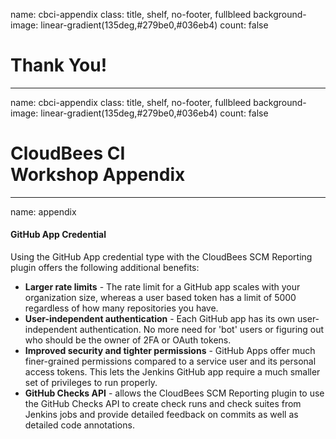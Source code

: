 name: cbci-appendix
class: title, shelf, no-footer, fullbleed
background-image: linear-gradient(135deg,#279be0,#036eb4)
count: false

# Thank You!

---

name: cbci-appendix
class: title, shelf, no-footer, fullbleed
background-image: linear-gradient(135deg,#279be0,#036eb4)
count: false

# CloudBees CI<br>Workshop Appendix

---
name: appendix

#### GitHub App Credential
Using the GitHub App credential type with the CloudBees SCM Reporting plugin offers the following additional benefits:
* **Larger rate limits** - The rate limit for a GitHub app scales with your organization size, whereas a user based token has a limit of 5000 regardless of how many repositories you have.
* **User-independent authentication** - Each GitHub app has its own user-independent authentication. No more need for 'bot' users or figuring out who should be the owner of 2FA or OAuth tokens.
* **Improved security and tighter permissions** - GitHub Apps offer much finer-grained permissions compared to a service user and its personal access tokens. This lets the Jenkins GitHub app require a much smaller set of privileges to run properly.
* **GitHub Checks API** - allows the CloudBees SCM Reporting plugin to use the GitHub Checks API to create check runs and check suites from Jenkins jobs and provide detailed feedback on commits as well as detailed code annotations.